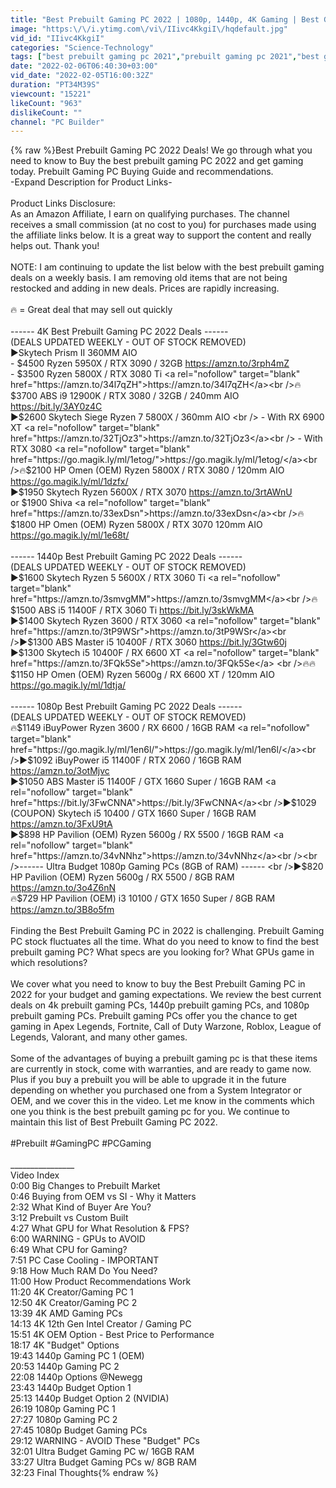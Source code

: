 ```yaml
---
title: "Best Prebuilt Gaming PC 2022 | 1080p, 1440p, 4K Gaming | Best Gaming PC 2022"
image: "https:\/\/i.ytimg.com\/vi\/IIivc4KkgiI\/hqdefault.jpg"
vid_id: "IIivc4KkgiI"
categories: "Science-Technology"
tags: ["best prebuilt gaming pc 2021","prebuilt gaming pc 2021","best gaming pc 2021"]
date: "2022-02-06T06:40:30+03:00"
vid_date: "2022-02-05T16:00:32Z"
duration: "PT34M39S"
viewcount: "15221"
likeCount: "963"
dislikeCount: ""
channel: "PC Builder"
---
```

{% raw %}Best Prebuilt Gaming PC 2022 Deals! We go through what you need to know to Buy the best prebuilt gaming PC 2022 and get gaming today. Prebuilt Gaming PC Buying Guide and recommendations. <br />-Expand Description for Product Links-<br /><br />Product Links Disclosure: <br />As an Amazon Affiliate, I earn on qualifying purchases. The channel receives a small commission (at no cost to you) for purchases made using the affiliate links below. It is a great way to support the content and really helps out. Thank you! <br /><br />NOTE: I am continuing to update the list below with the best prebuilt gaming deals on a weekly basis. I am removing old items that are not being restocked and adding in new deals. Prices are rapidly increasing.<br /><br />🔥 = Great deal that may sell out quickly<br /><br />------ 4K Best Prebuilt Gaming PC 2022 Deals ------<br />(DEALS UPDATED WEEKLY - OUT OF STOCK REMOVED) <br />▶️Skytech Prism II 360MM AIO<br />   - $4500 Ryzen 5950X / RTX 3090 / 32GB  <a rel="nofollow" target="blank" href="https://amzn.to/3rph4mZ">https://amzn.to/3rph4mZ</a><br />   - $3500 Ryzen 5800X / RTX 3080 Ti <a rel="nofollow" target="blank" href="https://amzn.to/34l7qZH">https://amzn.to/34l7qZH</a><br />🔥$3700 ABS i9 12900K / RTX 3080 / 32GB / 240mm AIO <a rel="nofollow" target="blank" href="https://bit.ly/3AY0z4C">https://bit.ly/3AY0z4C</a><br />▶️$2600 Skytech Siege Ryzen 7 5800X / 360mm AIO <br />   - With RX 6900 XT <a rel="nofollow" target="blank" href="https://amzn.to/32TjOz3">https://amzn.to/32TjOz3</a><br />   - With RTX 3080 <a rel="nofollow" target="blank" href="https://go.magik.ly/ml/1etog/">https://go.magik.ly/ml/1etog/</a><br />🔥$2100 HP Omen (OEM) Ryzen 5800X / RTX 3080 / 120mm AIO <a rel="nofollow" target="blank" href="https://go.magik.ly/ml/1dzfx/">https://go.magik.ly/ml/1dzfx/</a><br />▶️$1950 Skytech Ryzen 5600X / RTX 3070 <a rel="nofollow" target="blank" href="https://amzn.to/3rtAWnU">https://amzn.to/3rtAWnU</a> <br />    or  $1900 Shiva <a rel="nofollow" target="blank" href="https://amzn.to/33exDsn">https://amzn.to/33exDsn</a><br />🔥$1800 HP Omen (OEM) Ryzen 5800X / RTX 3070 120mm AIO <a rel="nofollow" target="blank" href="https://go.magik.ly/ml/1e68t/">https://go.magik.ly/ml/1e68t/</a><br /><br />------ 1440p Best Prebuilt Gaming PC 2022 Deals ------<br />(DEALS UPDATED WEEKLY - OUT OF STOCK REMOVED)<br />▶️$1600 Skytech Ryzen 5 5600X / RTX 3060 Ti <a rel="nofollow" target="blank" href="https://amzn.to/3smvgMM">https://amzn.to/3smvgMM</a><br />🔥$1500 ABS i5 11400F / RTX 3060 Ti <a rel="nofollow" target="blank" href="https://bit.ly/3skWkMA">https://bit.ly/3skWkMA</a><br />▶️$1400 Skytech Ryzen 3600 / RTX 3060 <a rel="nofollow" target="blank" href="https://amzn.to/3tP9WSr">https://amzn.to/3tP9WSr</a><br />▶️$1300 ABS Master i5 10400F / RTX 3060 <a rel="nofollow" target="blank" href="https://bit.ly/3Gtw60j">https://bit.ly/3Gtw60j</a><br />▶️$1300 Skytech i5 10400F / RX 6600 XT <a rel="nofollow" target="blank" href="https://amzn.to/3FQk5Se">https://amzn.to/3FQk5Se</a> <br />🔥🔥$1150 HP Omen (OEM) Ryzen 5600g / RX 6600 XT / 120mm AIO <a rel="nofollow" target="blank" href="https://go.magik.ly/ml/1dtja/">https://go.magik.ly/ml/1dtja/</a> <br /><br /> ------ 1080p Best Prebuilt Gaming PC 2022 Deals ------<br />(DEALS UPDATED WEEKLY - OUT OF STOCK REMOVED)<br />🔥$1149 iBuyPower Ryzen 3600 / RX 6600 / 16GB RAM <a rel="nofollow" target="blank" href="https://go.magik.ly/ml/1en6l/">https://go.magik.ly/ml/1en6l/</a><br />▶️$1092 iBuyPower i5 11400F / RTX 2060 / 16GB RAM <a rel="nofollow" target="blank" href="https://amzn.to/3otMjvc">https://amzn.to/3otMjvc</a><br />▶️$1050 ABS Master i5 11400F / GTX 1660 Super / 16GB RAM <a rel="nofollow" target="blank" href="https://bit.ly/3FwCNNA">https://bit.ly/3FwCNNA</a><br />▶️$1029 (COUPON) Skytech i5 10400 / GTX 1660 Super / 16GB RAM <a rel="nofollow" target="blank" href="https://amzn.to/3FxU9tA">https://amzn.to/3FxU9tA</a><br />▶️$898 HP Pavilion (OEM) Ryzen 5600g / RX 5500 / 16GB RAM <a rel="nofollow" target="blank" href="https://amzn.to/34vNNhz">https://amzn.to/34vNNhz</a><br /><br />------ Ultra Budget 1080p Gaming PCs (8GB of RAM) ------ <br />▶️$820 HP Pavilion (OEM) Ryzen 5600g / RX 5500 / 8GB RAM <a rel="nofollow" target="blank" href="https://amzn.to/3o4Z6nN">https://amzn.to/3o4Z6nN</a><br />🔥$729 HP Pavilion (OEM) i3 10100 / GTX 1650 Super / 8GB RAM <a rel="nofollow" target="blank" href="https://amzn.to/3B8o5fm">https://amzn.to/3B8o5fm</a><br /><br />Finding the Best Prebuilt Gaming PC in 2022 is challenging. Prebuilt Gaming PC stock fluctuates all the time. What do you need to know to find the best prebuilt gaming PC? What specs are you looking for? What GPUs game in which resolutions? <br /><br />We cover what you need to know to buy the Best Prebuilt Gaming PC in 2022 for your budget and gaming expectations. We review the best current deals on 4k prebuilt gaming PCs, 1440p prebuilt gaming PCs, and 1080p prebuilt gaming PCs. Prebuilt gaming PCs offer you the chance to get gaming in Apex Legends, Fortnite, Call of Duty Warzone, Roblox, League of Legends, Valorant, and many other games. <br /><br />Some of the advantages of buying a prebuilt gaming pc is that these items are currently in stock, come with warranties, and are ready to game now. Plus if you buy a prebuilt you will be able to upgrade it in the future depending on whether you purchased one from a System Integrator or OEM, and we cover this in the video. Let me know in the comments which one you think is the best prebuilt gaming pc for you. We continue to maintain this list of Best Prebuilt Gaming PC 2022.<br /><br />#Prebuilt #GamingPC #PCGaming<br /><br />________________<br />Video Index<br />0:00 Big Changes to Prebuilt Market<br />0:46 Buying from OEM vs SI - Why it Matters<br />2:32 What Kind of Buyer Are You? <br />3:12 Prebuilt vs Custom Built<br />4:27 What GPU for What Resolution &amp; FPS? <br />6:00 WARNING - GPUs to AVOID<br />6:49 What CPU for Gaming?<br />7:51 PC Case Cooling - IMPORTANT<br />9:18 How Much RAM Do You Need?<br />11:00 How Product Recommendations Work<br />11:20 4K Creator/Gaming PC 1<br />12:50 4K Creator/Gaming PC 2 <br />13:39 4K AMD Gaming PCs<br />14:13 4K 12th Gen Intel Creator / Gaming PC<br />15:51 4K OEM Option - Best Price to Performance<br />18:17 4K &quot;Budget&quot; Options<br />19:43 1440p Gaming PC 1 (OEM)<br />20:53 1440p Gaming PC 2<br />22:08 1440p Options @Newegg<br />23:43 1440p Budget Option 1<br />25:13 1440p Budget Option 2 (NVIDIA)<br />26:19 1080p Gaming PC 1<br />27:27 1080p Gaming PC 2<br />27:45 1080p Budget Gaming PCs<br />29:12 WARNING - AVOID These &quot;Budget&quot; PCs<br />32:01 Ultra Budget Gaming PC w/ 16GB RAM <br />33:27 Ultra Budget Gaming PCs w/ 8GB RAM<br />32:23 Final Thoughts{% endraw %}
